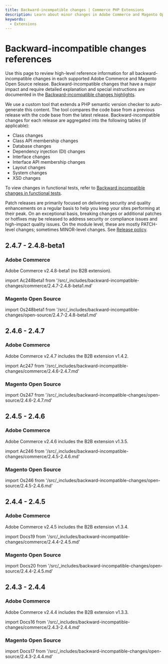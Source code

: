 ```yaml
---
title: Backward-incompatible changes | Commerce PHP Extensions
description: Learn about minor changes in Adobe Commerce and Magento Open Source releases that may require you to update your extension.
keywords:
  - Extensions
---
```


# Backward-incompatible changes references

Use this page to review high-level reference information for all backward-incompatible changes in each supported Adobe Commerce and Magento Open Source release. Backward-incompatible changes that have a major impact and require detailed explanation and special instructions are documented in the [Backward-incompatible changes highlights](highlights.md).

We use a custom tool that extends a PHP semantic version checker to auto-generate this content. The tool compares the code base from a previous release with the code base from the latest release. Backward-incompatible changes for each release are aggregated into the following tables (if applicable):

-  Class changes
-  Class API membership changes
-  Database changes
-  Dependency injection (DI) changes
-  Interface changes
-  Interface API membership changes
-  Layout changes
-  System changes
-  XSD changes

To view changes in functional tests, refer to [Backward incompatible changes in functional tests](https://developer.adobe.com/commerce/testing/functional-testing-framework/backward-incompatible-changes/).

<InlineAlert variant="info" slots="text"/>

Patch releases are primarily focused on delivering security and quality enhancements on a regular basis to help you keep your sites performing at their peak. On an exceptional basis, breaking changes or additional patches or hotfixes may be released to address security or compliance issues and high-impact quality issues. On the module level, these are mostly PATCH-level changes; sometimes MINOR-level changes. See [Release policy](https://experienceleague.adobe.com/docs/commerce-operations/release/policy.html).

## 2.4.7 - 2.4.8-beta1

### Adobe Commerce

Adobe Commerce v2.4.8-beta1 (no B2B extension).

import Ac248beta1 from '/src/_includes/backward-incompatible-changes/commerce/2.4.7-2.4.8-beta1.md'

<Ac248beta1 />

### Magento Open Source

import Os248beta1 from '/src/_includes/backward-incompatible-changes/open-source/2.4.7-2.4.8-beta1.md'

<Os248beta1 />

## 2.4.6 - 2.4.7

### Adobe Commerce

Adobe Commerce v2.4.7 includes the B2B extension v1.4.2.

import Ac247 from '/src/_includes/backward-incompatible-changes/commerce/2.4.6-2.4.7.md'

<Ac247 />

### Magento Open Source

import Os247 from '/src/_includes/backward-incompatible-changes/open-source/2.4.6-2.4.7.md'

<Os247 />

## 2.4.5 - 2.4.6

### Adobe Commerce

Adobe Commerce v2.4.6 includes the B2B extension v1.3.5.

import Ac246 from '/src/_includes/backward-incompatible-changes/commerce/2.4.5-2.4.6.md'

<Ac246 />

### Magento Open Source

import Os246 from '/src/_includes/backward-incompatible-changes/open-source/2.4.5-2.4.6.md'

<Os246 />

## 2.4.4 - 2.4.5

### Adobe Commerce

Adobe Commerce v2.4.5 includes the B2B extension v1.3.4.

import Docs19 from '/src/_includes/backward-incompatible-changes/commerce/2.4.4-2.4.5.md'

<Docs19 />

### Magento Open Source

import Docs20 from '/src/_includes/backward-incompatible-changes/open-source/2.4.4-2.4.5.md'

<Docs20 />

## 2.4.3 - 2.4.4

### Adobe Commerce

Adobe Commerce v2.4.4 includes the B2B extension v1.3.3.

import Docs16 from '/src/_includes/backward-incompatible-changes/commerce/2.4.3-2.4.4.md'

<Docs16 />

### Magento Open Source

import Docs17 from '/src/_includes/backward-incompatible-changes/open-source/2.4.3-2.4.4.md'

<Docs17 />

